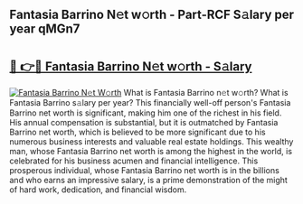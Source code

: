 ## Fantasia Barrino N𝚎t w𝚘rth - Part-RCF S𝚊lary per year qMGn7

# <h2><a href="http://gc28cjz.nevu.top/?p=Fantasia+Barrino">🔗 👉🔴 Fantasia Barrino N𝚎t w𝚘rth - S𝚊lary</a></h2>

[![Fantasia Barrino N𝚎t W𝚘rth](https://i.imgur.com/Oavwk0R.jpeg)](http://gc28cjz.nevu.top/?p=Fantasia+Barrino)
What is Fantasia Barrino n𝚎t w𝚘rth? What is Fantasia Barrino s𝚊lary per year?
This financially well-off person's Fantasia Barrino net worth is significant, making him one of the richest in his field. His annual compensation is substantial, but it is outmatched by Fantasia Barrino net worth, which is believed to be more significant due to his numerous business interests and valuable real estate holdings. This wealthy man, whose Fantasia Barrino net worth is among the highest in the world, is celebrated for his business acumen and financial intelligence. This prosperous individual, whose Fantasia Barrino net worth is in the billions and who earns an impressive salary, is a prime demonstration of the might of hard work, dedication, and financial wisdom.
